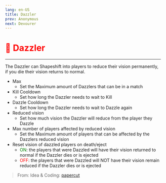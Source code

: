 ```yaml
---
lang: en-US
title: Dazzler
prev: Anonymous
next: Devourer
---
```


# <font color="red">🎇 <b>Dazzler</b></font> <Badge text="Hindering" type="tip" vertical="middle"/>
---

The Dazzler can Shapeshift into players to reduce their vision permanently, if you die their vision returns to normal.
* Max 
  * Set the Maximum amount of Dazzlers that can be in a match
* Kill Cooldown
  * Set how long the Dazzler needs to wait to Kill
* Dazzle Cooldown
  * Set how long the Dazzler needs to wait to Dazzle again
* Reduced vision
  * Set how much vision the Dazzler will reduce from the player they Dazzle
* Max number of players affected by reduced vision
  * Set the Maximum amount of players that can be affected by the Dazzlers reduced vision
* Reset vision of dazzled players on death/eject
  * <font color=green>ON</font>: the players that were Dazzled will have their vision returned to normal if the Dazzler dies or is ejected
  * <font color=red>OFF</font>: the players that were Dazzled will NOT have their vision remain reduced if the Dazzler dies or is ejected

> From: Idea & Coding: [papercut](https://github.com/lars-wu)
